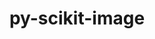 ---
title: "py-scikit-image"
layout: cache
categories: [package, develop]
meta: {"versions": ["0.22.0"], "compilers": ["gcc@=11.1.0", "gcc@=11.4.0", "gcc@=9.4.0", "oneapi@=2024.0.0"], "oss": ["ubuntu20.04", "ubuntu22.04"], "platforms": ["linux"], "targets": ["neoverse_v1", "neoverse_v2", "ppc64le", "x86_64_v3"], "stacks": ["data-vis-sdk", "e4s", "e4s-neoverse-v2", "e4s-neoverse_v1", "e4s-oneapi", "e4s-power", "root"], "num_specs": 12, "num_specs_by_stack": {"root": 12, "e4s-power": 2, "data-vis-sdk": 2, "e4s-neoverse_v1": 2, "e4s-neoverse-v2": 2, "e4s": 2, "e4s-oneapi": 2}}
spec_details: [{"hash": "tzzvwits4xbx7zbq2w2bomiyr5gj3sj6", "compiler": "gcc@=9.4.0", "versions": ["0.22.0"], "os": "ubuntu20.04", "platform": "linux", "target": "ppc64le", "variants": ["build_system=python_pip"], "stacks": ["root", "e4s-power"], "size": "-", "tarball": "https://binaries.spack.io/develop/build_cache/linux-ubuntu20.04-ppc64le/gcc-9.4.0/py-scikit-image-0.22.0/linux-ubuntu20.04-ppc64le-gcc-9.4.0-py-scikit-image-0.22.0-tzzvwits4xbx7zbq2w2bomiyr5gj3sj6.spack"}, {"hash": "fjwdphqlbx7wvnavhteg6rcub5co3y25", "compiler": "gcc@=9.4.0", "versions": ["0.22.0"], "os": "ubuntu20.04", "platform": "linux", "target": "ppc64le", "variants": ["build_system=python_pip"], "stacks": ["root", "e4s-power"], "size": "-", "tarball": "https://binaries.spack.io/develop/build_cache/linux-ubuntu20.04-ppc64le/gcc-9.4.0/py-scikit-image-0.22.0/linux-ubuntu20.04-ppc64le-gcc-9.4.0-py-scikit-image-0.22.0-fjwdphqlbx7wvnavhteg6rcub5co3y25.spack"}, {"hash": "wzzs2jcg32c2glivutblgfrdmocl6w7r", "compiler": "gcc@=11.1.0", "versions": ["0.22.0"], "os": "ubuntu20.04", "platform": "linux", "target": "x86_64_v3", "variants": ["build_system=python_pip"], "stacks": ["root", "data-vis-sdk"], "size": "-", "tarball": "https://binaries.spack.io/develop/build_cache/linux-ubuntu20.04-x86_64_v3/gcc-11.1.0/py-scikit-image-0.22.0/linux-ubuntu20.04-x86_64_v3-gcc-11.1.0-py-scikit-image-0.22.0-wzzs2jcg32c2glivutblgfrdmocl6w7r.spack"}, {"hash": "shrd2luzuncqrcvuquqximieonnxhrxh", "compiler": "gcc@=11.1.0", "versions": ["0.22.0"], "os": "ubuntu20.04", "platform": "linux", "target": "x86_64_v3", "variants": ["build_system=python_pip"], "stacks": ["root", "data-vis-sdk"], "size": "-", "tarball": "https://binaries.spack.io/develop/build_cache/linux-ubuntu20.04-x86_64_v3/gcc-11.1.0/py-scikit-image-0.22.0/linux-ubuntu20.04-x86_64_v3-gcc-11.1.0-py-scikit-image-0.22.0-shrd2luzuncqrcvuquqximieonnxhrxh.spack"}, {"hash": "xwsmdx6eq3swswt4qix5rl7ymlhosexd", "compiler": "gcc@=11.4.0", "versions": ["0.22.0"], "os": "ubuntu22.04", "platform": "linux", "target": "neoverse_v1", "variants": ["build_system=python_pip"], "stacks": ["e4s-neoverse_v1", "root"], "size": "-", "tarball": "https://binaries.spack.io/develop/build_cache/linux-ubuntu22.04-neoverse_v1/gcc-11.4.0/py-scikit-image-0.22.0/linux-ubuntu22.04-neoverse_v1-gcc-11.4.0-py-scikit-image-0.22.0-xwsmdx6eq3swswt4qix5rl7ymlhosexd.spack"}, {"hash": "5su2m33qt73odjdfcyhgbiuyd4n2dwe5", "compiler": "gcc@=11.4.0", "versions": ["0.22.0"], "os": "ubuntu22.04", "platform": "linux", "target": "neoverse_v1", "variants": ["build_system=python_pip"], "stacks": ["e4s-neoverse_v1", "root"], "size": "-", "tarball": "https://binaries.spack.io/develop/build_cache/linux-ubuntu22.04-neoverse_v1/gcc-11.4.0/py-scikit-image-0.22.0/linux-ubuntu22.04-neoverse_v1-gcc-11.4.0-py-scikit-image-0.22.0-5su2m33qt73odjdfcyhgbiuyd4n2dwe5.spack"}, {"hash": "ob64mib3toqei45i7rfvczuq7gmnnz7d", "compiler": "gcc@=11.4.0", "versions": ["0.22.0"], "os": "ubuntu22.04", "platform": "linux", "target": "neoverse_v2", "variants": ["build_system=python_pip"], "stacks": ["e4s-neoverse-v2", "root"], "size": "-", "tarball": "https://binaries.spack.io/develop/build_cache/linux-ubuntu22.04-neoverse_v2/gcc-11.4.0/py-scikit-image-0.22.0/linux-ubuntu22.04-neoverse_v2-gcc-11.4.0-py-scikit-image-0.22.0-ob64mib3toqei45i7rfvczuq7gmnnz7d.spack"}, {"hash": "cbycj6ryrrnelisepvykpkqrbfvb66oj", "compiler": "gcc@=11.4.0", "versions": ["0.22.0"], "os": "ubuntu22.04", "platform": "linux", "target": "neoverse_v2", "variants": ["build_system=python_pip"], "stacks": ["e4s-neoverse-v2", "root"], "size": "-", "tarball": "https://binaries.spack.io/develop/build_cache/linux-ubuntu22.04-neoverse_v2/gcc-11.4.0/py-scikit-image-0.22.0/linux-ubuntu22.04-neoverse_v2-gcc-11.4.0-py-scikit-image-0.22.0-cbycj6ryrrnelisepvykpkqrbfvb66oj.spack"}, {"hash": "qn2hragxu6vl4fotvpxz36oxawwcw6tu", "compiler": "gcc@=11.4.0", "versions": ["0.22.0"], "os": "ubuntu22.04", "platform": "linux", "target": "x86_64_v3", "variants": ["build_system=python_pip"], "stacks": ["root", "e4s"], "size": "-", "tarball": "https://binaries.spack.io/develop/build_cache/linux-ubuntu22.04-x86_64_v3/gcc-11.4.0/py-scikit-image-0.22.0/linux-ubuntu22.04-x86_64_v3-gcc-11.4.0-py-scikit-image-0.22.0-qn2hragxu6vl4fotvpxz36oxawwcw6tu.spack"}, {"hash": "dyt2grzfqcqum34sgg3keszxwpzjx7jh", "compiler": "gcc@=11.4.0", "versions": ["0.22.0"], "os": "ubuntu22.04", "platform": "linux", "target": "x86_64_v3", "variants": ["build_system=python_pip"], "stacks": ["root", "e4s"], "size": "-", "tarball": "https://binaries.spack.io/develop/build_cache/linux-ubuntu22.04-x86_64_v3/gcc-11.4.0/py-scikit-image-0.22.0/linux-ubuntu22.04-x86_64_v3-gcc-11.4.0-py-scikit-image-0.22.0-dyt2grzfqcqum34sgg3keszxwpzjx7jh.spack"}, {"hash": "lmnkgiz3ssxcu4oa436nfamgxqgyllc3", "compiler": "oneapi@=2024.0.0", "versions": ["0.22.0"], "os": "ubuntu22.04", "platform": "linux", "target": "x86_64_v3", "variants": ["build_system=python_pip"], "stacks": ["e4s-oneapi", "root"], "size": "-", "tarball": "https://binaries.spack.io/develop/build_cache/linux-ubuntu22.04-x86_64_v3/oneapi-2024.0.0/py-scikit-image-0.22.0/linux-ubuntu22.04-x86_64_v3-oneapi-2024.0.0-py-scikit-image-0.22.0-lmnkgiz3ssxcu4oa436nfamgxqgyllc3.spack"}, {"hash": "7qobdqwdi4aztrujxbm73unntpziiwzl", "compiler": "oneapi@=2024.0.0", "versions": ["0.22.0"], "os": "ubuntu22.04", "platform": "linux", "target": "x86_64_v3", "variants": ["build_system=python_pip"], "stacks": ["e4s-oneapi", "root"], "size": "-", "tarball": "https://binaries.spack.io/develop/build_cache/linux-ubuntu22.04-x86_64_v3/oneapi-2024.0.0/py-scikit-image-0.22.0/linux-ubuntu22.04-x86_64_v3-oneapi-2024.0.0-py-scikit-image-0.22.0-7qobdqwdi4aztrujxbm73unntpziiwzl.spack"}]
---